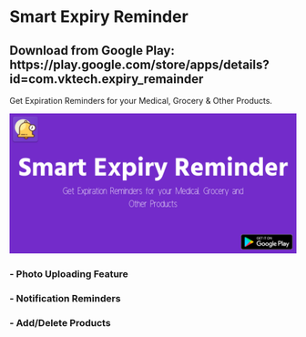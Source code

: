 # Smart Expiry Reminder

<h2>Download from Google Play: https://play.google.com/store/apps/details?id=com.vktech.expiry_remainder</h2>
<p>
Get Expiration Reminders for your Medical, Grocery & Other Products.
</p>
<img src="assets/featuregraphic.png" alt = "Feature Graphic"/>

<h3>- Photo Uploading Feature</h3>
<h3>- Notification Reminders<h3>
<h3>- Add/Delete Products</h3>
